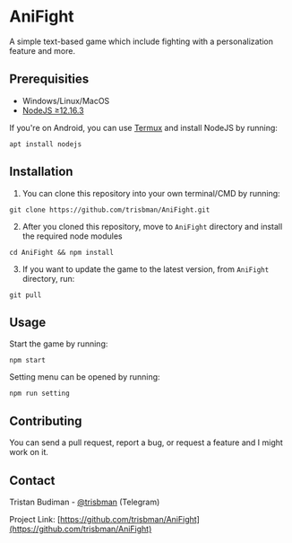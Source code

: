 # AniFight

A simple text-based game which include fighting with a personalization feature and more.

## Prerequisities
* Windows/Linux/MacOS
* [NodeJS ≥12.16.3](https://nodejs.org/)

If you're on Android, you can use [Termux](https://play.google.com/store/apps/details?id=com.termux&hl=en&gl=US) and install NodeJS by running:

```
apt install nodejs
```


## Installation

1. You can clone this repository into your own terminal/CMD by running:

```
git clone https://github.com/trisbman/AniFight.git
```

2. After you cloned this repository, move to ```AniFight``` directory
and install the required node modules

```
cd AniFight && npm install
```

3. If you want to update the game to the latest version, from ```AniFight``` directory, run:

```
git pull
```

## Usage

Start the game by running:

```
npm start
```

Setting menu can be opened by running: 

```
npm run setting
```


## Contributing

You can send a pull request, report a bug, or request a feature and I might work on it.

## Contact

Tristan Budiman - [@trisbman](https://t.me/trisbman) (Telegram)
<br />

Project Link: [https://github.com/trisbman/AniFight](https://github.com/trisbman/AniFight)

